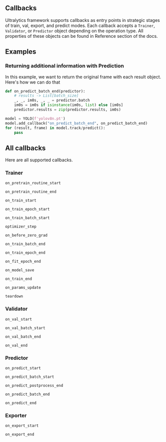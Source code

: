 ## Callbacks

Ultralytics framework supports callbacks as entry points in strategic stages of train, val, export, and predict modes.
Each callback accepts a `Trainer`, `Validator`, or `Predictor` object depending on the operation type. All properties of
these objects can be found in Reference section of the docs.

## Examples

### Returning additional information with Prediction

In this example, we want to return the original frame with each result object. Here's how we can do that

```python
def on_predict_batch_end(predictor):
    # results -> List[batch_size]
    _, _, im0s, _, _ = predictor.batch
    im0s = im0s if isinstance(im0s, list) else [im0s]
    predictor.results = zip(predictor.results, im0s)

model = YOLO(f'yolov8n.pt')
model.add_callback("on_predict_batch_end", on_predict_batch_end)
for (result, frame) in model.track/predict():
    pass
```

## All callbacks

Here are all supported callbacks.

### Trainer

`on_pretrain_routine_start`

`on_pretrain_routine_end`

`on_train_start`

`on_train_epoch_start`

`on_train_batch_start`

`optimizer_step`

`on_before_zero_grad`

`on_train_batch_end`

`on_train_epoch_end`

`on_fit_epoch_end`

`on_model_save`

`on_train_end`

`on_params_update`

`teardown`

### Validator

`on_val_start`

`on_val_batch_start`

`on_val_batch_end`

`on_val_end`

### Predictor

`on_predict_start`

`on_predict_batch_start`

`on_predict_postprocess_end`

`on_predict_batch_end`

`on_predict_end`

### Exporter

`on_export_start`

`on_export_end`
